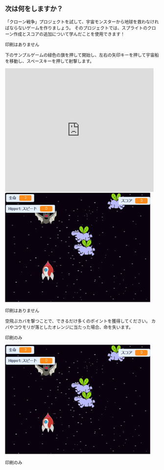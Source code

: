## 次は何をしますか？

「クローン戦争」プロジェクトを試して、宇宙モンスターから地球を救わなければならないゲームを作りましょう。 そのプロジェクトでは、スプライトのクローン作成とスコアの追加について学んだことを使用できます！

印刷はありません

下のサンプルゲームの緑色の旗を押して開始し、左右の矢印キーを押して宇宙船を移動し、スペースキーを押して射撃します。

<div class="scratch-preview">
  <iframe allowtransparency="true" width="485" height="402" src="https://scratch.mit.edu/projects/embed/276887163/?autostart=false" frameborder="0" scrolling="no"></iframe>
  <img src="images/clone-showcase.png">
</div>

印刷はありません

空飛ぶカバを撃つことで、できるだけ多くのポイントを獲得してください。 カバやコウモリが落としたオレンジに当たった場合、命を失います。

印刷のみ

![記述](images/clone-showcase.png)

印刷のみ